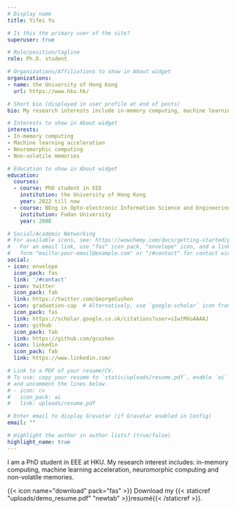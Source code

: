 ```yaml
---
# Display name
title: Yifei Yu

# Is this the primary user of the site?
superuser: true

# Role/position/tagline
role: Ph.D. student

# Organizations/Affiliations to show in About widget
organizations:
- name: the University of Hong Kong
  url: https://www.hku.hk/

# Short bio (displayed in user profile at end of posts)
bio: My research interests include in-memory computing, machine learning acceleration, neuromorphic computing and non-volatile memories.

# Interests to show in About widget
interests:
- In-memory computing
- Machine learning acceleration
- Neuromorphic computing
- Non-volatile memories

# Education to show in About widget
education:
  courses:
  - course: PhD student in EEE
    institution: the University of Hong Kong
    year: 2022 till now
  - course: BEng in Opto-electronic Information Science and Engineering
    institution: Fudan University
    year: 2008

# Social/Academic Networking
# For available icons, see: https://wowchemy.com/docs/getting-started/page-builder/#icons
#   For an email link, use "fas" icon pack, "envelope" icon, and a link in the
#   form "mailto:your-email@example.com" or "/#contact" for contact widget.
social:
- icon: envelope
  icon_pack: fas
  link: '/#contact'
- icon: twitter
  icon_pack: fab
  link: https://twitter.com/GeorgeCushen
- icon: graduation-cap  # Alternatively, use `google-scholar` icon from `ai` icon pack
  icon_pack: fas
  link: https://scholar.google.co.uk/citations?user=sIwtMXoAAAAJ
- icon: github
  icon_pack: fab
  link: https://github.com/gcushen
- icon: linkedin
  icon_pack: fab
  link: https://www.linkedin.com/

# Link to a PDF of your resume/CV.
# To use: copy your resume to `static/uploads/resume.pdf`, enable `ai` icons in `params.toml`, 
# and uncomment the lines below.
# - icon: cv
#   icon_pack: ai
#   link: uploads/resume.pdf

# Enter email to display Gravatar (if Gravatar enabled in Config)
email: ""

# Highlight the author in author lists? (true/false)
highlight_name: true
---
```


I am a PhD student in EEE at HKU. My research interest includes: in-memory computing, machine learning acceleration, neuromorphic computing and non-volatile memories.

{{< icon name="download" pack="fas" >}} Download my {{< staticref "uploads/demo_resume.pdf" "newtab" >}}resumé{{< /staticref >}}.
